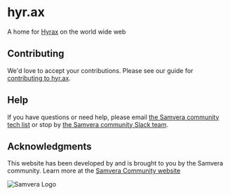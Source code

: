 # hyr.ax

A home for [Hyrax](http://github.com/projecthydra-labs/hyrax) on the world wide web

## Contributing

We'd love to accept your contributions.  Please see our guide for [contributing to hyr.ax](CONTRIBUTING.md).

## Help

If you have questions or need help, please email [the Samvera community tech list](mailto:hydra-tech@googlegroups.com) or stop by [the Samvera community Slack team](http://slack.projecthydra.org/).

## Acknowledgments

This website has been developed by and is brought to you by the Samvera community.  Learn more at the
[Samvera Community website](http://projecthydra.org)

![Samvera Logo](http://hyr.ax/assets/images/hydra_logo.png)
